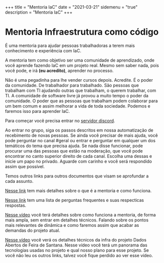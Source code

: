 +++
title = "Mentoria IaC"
date = "2021-03-21"
sidemenu = "true"
description = "Mentoria IaC"
+++

# Mentoria Infraestrutura como código

É uma mentoria para ajudar pessoas trabalhadoras a terem mais conhecimento e experiência com IaC. 

A mentoria tem como objetivo ser uma comunidade de aprendizado, onde você aprende fazendo IaC em um projeto real. Mesmo sem saber nada, pois você pode, e irá **(eu acredito)**, aprender no processo.

Não é uma pegadinha para lhe vender cursos depois. Acredite. É o poder da comunidade. De trabalhador para trabalhado. São pessoas que trabalham com TI ajudando outras que trabalham, o querem trabalhar, com TI. A comunidade de software livre já provou a muito tempo o poder da comunidade. O poder que as pessoas que trabalham podem colaborar para um bem comum e assim melhorar a vida de toda sociedade. Podemos e faremos isso para aprender IaC.

Para começar você precisa entrar no [servidor discord](https://discord.gg/se6gz6gAQr).

Ao entrar no grupo, siga os passos descritos em nossa automatização de recebimento de novas pessoas. Se ainda você precisar de mais ajuda, você pode perguntar no canal #geral ou entrar e perguntar em qualquer um dos temáticos do tema que precisa ajuda. Se nada disse funcionar, pode procurar uma das pessoas que estão na moderação, que você pode encontrar no canto superior direito de cada canal. Escolha uma dessas e inicie um papo no privado. Aguarde com carinho e você será respondido assim que possível.

Temos outros links para outros documentos que visam se aprofundar a cada assunto.

[Nesse link](https://gomex.me/2021/02/08/como-funciona-a-mentoria-de-iac-em-projetos-de-software-livre/) tem mais detalhes sobre o que é a mentoria e como funciona.

[Nesse link](https://gomex.me/2021/02/08/perguntas-frequentes-sobre-a-mentoria-de-infraestrutura-como-c%C3%B3digo/) tem uma lista de perguntas frequentes e suas respecticas respostas.

[Nesse vídeo](https://www.youtube.com/watch?v=wRkrTDMmRtA&ab_channel=RafaelGomex) você terá detalhes sobre como funciona a mentoria, de forma mais ampla, sem entrar em detalhes técnicos. Falando sobre os pontos mais relevantes de dinâmica e como faremos assim que acabar as demandas do projeto atual.

[Nesse vídeo](https://www.youtube.com/watch?v=sz-o5JxoIyM&ab_channel=RafaelGomex) você verá os detalhes técnicos da infra do projeto Dados Abertos de Feira de Santana. Nesse vídeo você terá um panorama das tecnologias usadas no projeto e qual nosso plano para esse projeto. Se você não leu os outros links, talvez você fique perdido ao ver esse vídeo.

